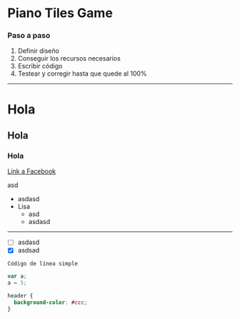 # Piano Tiles Game

### Paso a paso

1. Definir diseño
2. Conseguir los recursos necesarios
3. Escribir código
4. Testear y corregir hasta que quede al 100%

---

# Hola

## Hola

### Hola

[Link a Facebook](http://facebook.com)

asd

- asdasd
- Lisa
  - asd
  - asdasd

---

- [ ] asdasd
- [x] asdsad

`Código de línea simple`

```js
var a;
a = 5;
```

```css
header {
  background-color: #ccc;
}
```
